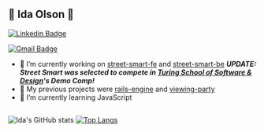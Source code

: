 ## 🚀  Ida Olson  🚀
[![Linkedin Badge](https://img.shields.io/badge/-idaolson-blue?style=flat-square&logo=Linkedin&logoColor=white&link=https://www.linkedin.com/in/idaolson/)](https://www.linkedin.com/in/idaolson/)

[![Gmail Badge](https://img.shields.io/badge/-idaolson@gmail.com-c14438?style=flat-square&logo=Gmail&logoColor=white&link=mailto:idaolson@gmail.com)](mailto:idaolson@gmail.com)

- 🔭  I’m currently working on [street-smart-fe](https://github.com/WMudgeEllis/street_smart_fe) and [street-smart-be](https://github.com/WMudgeEllis/street_smart_be)
***UPDATE: Street Smart was selected to compete in [Turing School of Software & Design](https://www.linkedin.com/school/turingschool/mycompany/)'s Demo Comp!***
- 💫  My previous projects were [rails-engine](https://github.com/idaolson/rails-engine) and [viewing-party](https://github.com/idaolson/viewing_party)
- 🌱 I’m currently learning JavaScript



<!--
**idaolson/idaolson** is a ✨ _special_ ✨ repository because its `README.md` (this file) appears on your GitHub profile.

Here are some ideas to get you started:

- 
- 👯 I’m looking to collaborate on ...
- 🤔 I’m looking for help with ...
- 💬 Ask me about ...
- 📫 How to reach me: ...
- 😄 Pronouns: ...
- ⚡ Fun fact: ...
-->
##
![Ida's GitHub stats](https://github-readme-stats.vercel.app/api?username=idaolson&show_icons=true&theme=nightowl)
[![Top Langs](https://github-readme-stats.vercel.app/api/top-langs/?username=idaolson&layout=compact&theme=nightowl)](https://github.com/idaolson/github-readme-stats)
